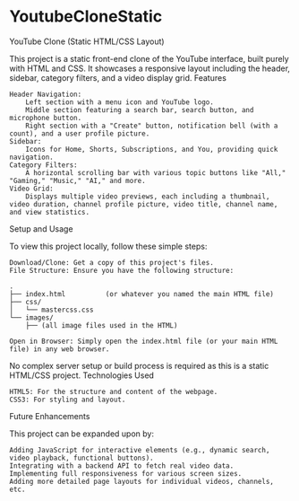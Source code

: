 # YoutubeCloneStatic
YouTube Clone (Static HTML/CSS Layout)

This project is a static front-end clone of the YouTube interface, built purely with HTML and CSS. It showcases a responsive layout including the header, sidebar, category filters, and a video display grid.
Features

    Header Navigation:
        Left section with a menu icon and YouTube logo.
        Middle section featuring a search bar, search button, and microphone button.
        Right section with a "Create" button, notification bell (with a count), and a user profile picture.
    Sidebar:
        Icons for Home, Shorts, Subscriptions, and You, providing quick navigation.
    Category Filters:
        A horizontal scrolling bar with various topic buttons like "All," "Gaming," "Music," "AI," and more.
    Video Grid:
        Displays multiple video previews, each including a thumbnail, video duration, channel profile picture, video title, channel name, and view statistics.

Setup and Usage

To view this project locally, follow these simple steps:

    Download/Clone: Get a copy of this project's files.
    File Structure: Ensure you have the following structure:

    .
    ├── index.html          (or whatever you named the main HTML file)
    ├── css/
    │   └── mastercss.css
    └── images/
        ├── (all image files used in the HTML)

    Open in Browser: Simply open the index.html file (or your main HTML file) in any web browser.

No complex server setup or build process is required as this is a static HTML/CSS project.
Technologies Used

    HTML5: For the structure and content of the webpage.
    CSS3: For styling and layout.

Future Enhancements

This project can be expanded upon by:

    Adding JavaScript for interactive elements (e.g., dynamic search, video playback, functional buttons).
    Integrating with a backend API to fetch real video data.
    Implementing full responsiveness for various screen sizes.
    Adding more detailed page layouts for individual videos, channels, etc.
